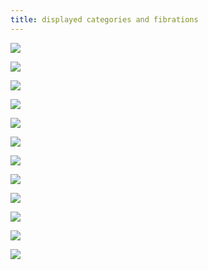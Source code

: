 ```yaml
---
title: displayed categories and fibrations
---
```


![](frct-0000)

![](frct-0001)

![](frct-0002)

![](frct-0003)

![](frct-0014)

![](frct-0029)

![](frct-0004)

![](frct-0005)

![](frct-000Q)

![](frct-0006)

![](frct-0007)

![](frct-002J)

